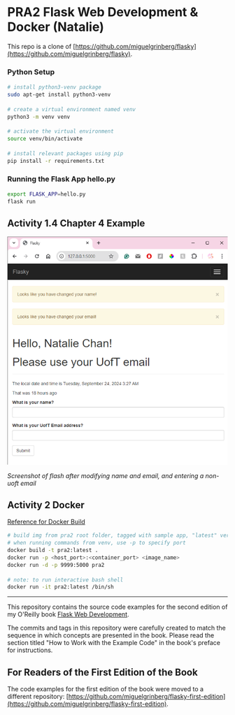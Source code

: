 # PRA2 Flask Web Development & Docker (Natalie)


This repo is a clone of [https://github.com/miguelgrinberg/flasky](https://github.com/miguelgrinberg/flasky).

### Python Setup
```bash
# install python3-venv package
sudo apt-get install python3-venv

# create a virtual environment named venv
python3 -m venv venv

# activate the virtual environment
source venv/bin/activate

# install relevant packages using pip
pip install -r requirements.txt
```

### Running the Flask App hello.py
```bash
export FLASK_APP=hello.py
flask run
```

## Activity 1.4 Chapter 4 Example

![Activity1-4](./screenshots/activity1-4.png)

_Screenshot of flash after modifying name and email, and entering a non-uoft email_

## Activity 2 Docker 

[Reference for Docker Build](https://www.cherryservers.com/blog/docker-build-command)

```bash
# build img from pra2 root folder, tagged with sample app, "latest" version
# when running commands from venv, use -p to specify port
docker build -t pra2:latest .
docker run -p <host_port>:<container_port> <image_name>
docker run -d -p 9999:5000 pra2

# note: to run interactive bash shell
docker run -it pra2:latest /bin/sh
```

--------------------------------------------

This repository contains the source code examples for the second edition of my O'Reilly book [Flask Web Development](http://www.flaskbook.com).

The commits and tags in this repository were carefully created to match the sequence in which concepts are presented in the book. Please read the section titled "How to Work with the Example Code" in the book's preface for instructions.

For Readers of the First Edition of the Book
--------------------------------------------

The code examples for the first edition of the book were moved to a different repository: [https://github.com/miguelgrinberg/flasky-first-edition](https://github.com/miguelgrinberg/flasky-first-edition).
